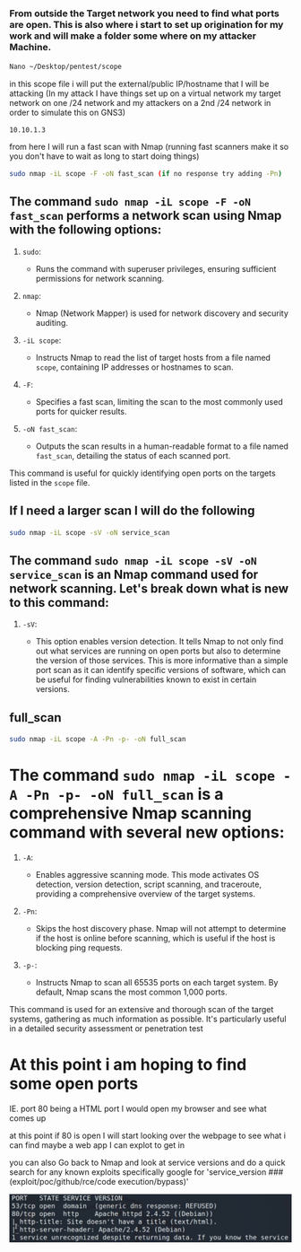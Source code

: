 ### From outside the Target network you need to find what ports are open. This is also where i start to set up origination for my work and will make a folder some where on my attacker Machine.

```bash
Nano ~/Desktop/pentest/scope
```

in this scope file i will put the external/public IP/hostname that I will be attacking (In my attack I have things set up on a virtual network my target network on one /24 network and my attackers on a 2nd /24  network in order to simulate this on GNS3)

```scope
10.10.1.3
```

from here I will run a fast scan with Nmap (running fast scanners make it so you don't have to wait as long to start doing things)

```bash
sudo nmap -iL scope -F -oN fast_scan (if no response try adding -Pn)
```

## The command `sudo nmap -iL scope -F -oN fast_scan` performs a network scan using Nmap with the following options:

1. `sudo`: 
   - Runs the command with superuser privileges, ensuring sufficient permissions for network scanning.

2. `nmap`:
   - Nmap (Network Mapper) is used for network discovery and security auditing.

3. `-iL scope`:
   - Instructs Nmap to read the list of target hosts from a file named `scope`, containing IP addresses or hostnames to scan.

4. `-F`:
   - Specifies a fast scan, limiting the scan to the most commonly used ports for quicker results.

5. `-oN fast_scan`:
   - Outputs the scan results in a human-readable format to a file named `fast_scan`, detailing the status of each scanned port.

This command is useful for quickly identifying open ports on the targets listed in the `scope` file.

## If I need a larger scan I will do the following

```bash
sudo nmap -iL scope -sV -oN service_scan
```

## The command `sudo nmap -iL scope -sV -oN service_scan` is an Nmap command used for network scanning. Let's break down what is new to this command:


1. `-sV`:
    
    - This option enables version detection. It tells Nmap to not only find out what services are running on open ports but also to determine the version of those services. This is more informative than a simple port scan as it can identify specific versions of software, which can be useful for finding vulnerabilities known to exist in certain versions.


## full_scan

```bash
sudo nmap -iL scope -A -Pn -p- -oN full_scan
```

# The command `sudo nmap -iL scope -A -Pn -p- -oN full_scan` is a comprehensive Nmap scanning command with several new options:

1. `-A`:
   - Enables aggressive scanning mode. This mode activates OS detection, version detection, script scanning, and traceroute, providing a comprehensive overview of the target systems.

2. `-Pn`:
   - Skips the host discovery phase. Nmap will not attempt to determine if the host is online before scanning, which is useful if the host is blocking ping requests.

3. `-p-`:
   - Instructs Nmap to scan all 65535 ports on each target system. By default, Nmap scans the most common 1,000 ports.

This command is used for an extensive and thorough scan of the target systems, gathering as much information as possible. It's particularly useful in a detailed security assessment or penetration test

# At this point i am hoping to find some open ports
IE. port 80 being a HTML port I would open my browser and see what comes up

at this point  if 80 is open I will start looking over the webpage to see what i can find maybe a web app I can explot to get in 

you can also Go back to Nmap and look at service versions and do a quick search for any known exploits specifically google for 'service_version ### (exploit/poc/github/rce/code execution/bypass)'

<img src="/Images/NmapScan.png">

